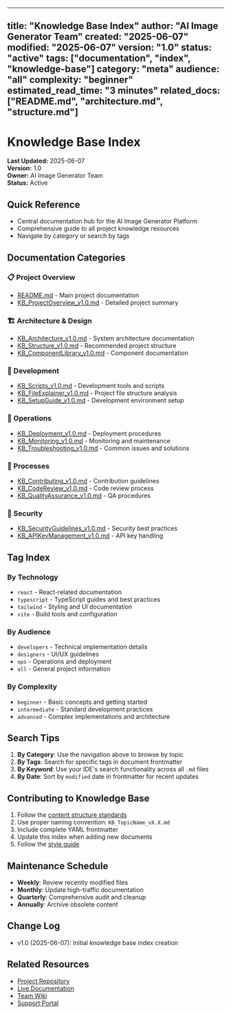 
---
title: "Knowledge Base Index"
author: "AI Image Generator Team"
created: "2025-06-07"
modified: "2025-06-07"
version: "1.0"
status: "active"
tags: ["documentation", "index", "knowledge-base"]
category: "meta"
audience: "all"
complexity: "beginner"
estimated_read_time: "3 minutes"
related_docs: ["README.md", "architecture.md", "structure.md"]
---

# Knowledge Base Index

**Last Updated:** 2025-06-07  
**Version:** 1.0  
**Owner:** AI Image Generator Team  
**Status:** Active

## Quick Reference
- Central documentation hub for the AI Image Generator Platform
- Comprehensive guide to all project knowledge resources
- Navigate by category or search by tags

## Documentation Categories

### 📋 Project Overview
- [README.md](../README.md) - Main project documentation
- [KB_ProjectOverview_v1.0.md](KB_ProjectOverview_v1.0.md) - Detailed project summary

### 🏗️ Architecture & Design
- [KB_Architecture_v1.0.md](KB_Architecture_v1.0.md) - System architecture documentation
- [KB_Structure_v1.0.md](KB_Structure_v1.0.md) - Recommended project structure
- [KB_ComponentLibrary_v1.0.md](KB_ComponentLibrary_v1.0.md) - Component documentation

### 🔧 Development
- [KB_Scripts_v1.0.md](KB_Scripts_v1.0.md) - Development tools and scripts
- [KB_FileExplainer_v1.0.md](KB_FileExplainer_v1.0.md) - Project file structure analysis
- [KB_SetupGuide_v1.0.md](KB_SetupGuide_v1.0.md) - Development environment setup

### 🚀 Operations
- [KB_Deployment_v1.0.md](KB_Deployment_v1.0.md) - Deployment procedures
- [KB_Monitoring_v1.0.md](KB_Monitoring_v1.0.md) - Monitoring and maintenance
- [KB_Troubleshooting_v1.0.md](KB_Troubleshooting_v1.0.md) - Common issues and solutions

### 📝 Processes
- [KB_Contributing_v1.0.md](KB_Contributing_v1.0.md) - Contribution guidelines
- [KB_CodeReview_v1.0.md](KB_CodeReview_v1.0.md) - Code review process
- [KB_QualityAssurance_v1.0.md](KB_QualityAssurance_v1.0.md) - QA procedures

### 🔐 Security
- [KB_SecurityGuidelines_v1.0.md](KB_SecurityGuidelines_v1.0.md) - Security best practices
- [KB_APIKeyManagement_v1.0.md](KB_APIKeyManagement_v1.0.md) - API key handling

## Tag Index

### By Technology
- `react` - React-related documentation
- `typescript` - TypeScript guides and best practices
- `tailwind` - Styling and UI documentation
- `vite` - Build tools and configuration

### By Audience
- `developers` - Technical implementation details
- `designers` - UI/UX guidelines
- `ops` - Operations and deployment
- `all` - General project information

### By Complexity
- `beginner` - Basic concepts and getting started
- `intermediate` - Standard development practices
- `advanced` - Complex implementations and architecture

## Search Tips

1. **By Category**: Use the navigation above to browse by topic
2. **By Tags**: Search for specific tags in document frontmatter
3. **By Keyword**: Use your IDE's search functionality across all `.md` files
4. **By Date**: Sort by `modified` date in frontmatter for recent updates

## Contributing to Knowledge Base

1. Follow the [content structure standards](KB_ContentStandards_v1.0.md)
2. Use proper naming convention: `KB_TopicName_vX.X.md`
3. Include complete YAML frontmatter
4. Update this index when adding new documents
5. Follow the [style guide](KB_StyleGuide_v1.0.md)

## Maintenance Schedule

- **Weekly**: Review recently modified files
- **Monthly**: Update high-traffic documentation
- **Quarterly**: Comprehensive audit and cleanup
- **Annually**: Archive obsolete content

## Change Log

- v1.0 (2025-06-07): Initial knowledge base index creation

## Related Resources

- [Project Repository](https://github.com/your-org/ai-image-generator)
- [Live Documentation](https://docs.your-domain.com)
- [Team Wiki](https://wiki.your-domain.com)
- [Support Portal](https://support.your-domain.com)
